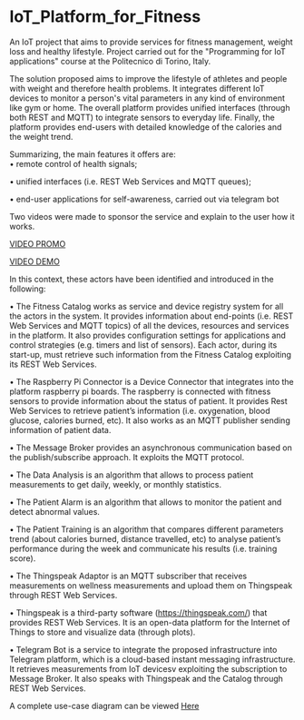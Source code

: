 # IoT_Platform_for_Fitness
An IoT project that aims to provide services for fitness management, weight loss and healthy lifestyle. Project carried out for the "Programming for IoT applications" course at the Politecnico di Torino, Italy.

The solution proposed aims to improve the lifestyle of athletes and people with weight and therefore health problems. It integrates different IoT devices to monitor a person's vital parameters in any kind of environment like gym or home. The overall platform provides unified interfaces (through both REST and MQTT) to integrate sensors to everyday life. Finally, the platform provides end-users with detailed knowledge of the calories and the weight trend. 

Summarizing, the main features it offers are:  
• remote control of health signals; 

• unified interfaces (i.e. REST Web Services and MQTT queues); 

• end-user applications for self-awareness, carried out via telegram bot

Two videos were made to sponsor the service and explain to the user how it works.

[VIDEO PROMO](https://www.youtube.com/watch?v=aDHM0BEvmKE&t=3s&ab_channel=IoTProject_Group23)

[VIDEO DEMO](https://www.youtube.com/watch?v=ZF9cDwG5808&ab_channel=IoTProject_Group23)


In this context, these actors have been identified and introduced in the following: 

• The Fitness Catalog works as service and device registry system for all the actors in the system. It provides information about end-points (i.e. REST Web Services and MQTT topics) of all the devices, resources and services in the platform. It also provides configuration settings for applications and control strategies (e.g. timers and list of sensors). Each actor, during its start-up, must retrieve such information from the Fitness Catalog exploiting its REST Web Services.  

• The Raspberry Pi Connector is a Device Connector that integrates into the platform raspberry pi boards. The raspberry is connected with fitness sensors to provide information about the status of patient. It provides Rest Web Services to retrieve patient’s information (i.e. oxygenation, blood glucose, calories burned, etc). It also works as an MQTT publisher sending information of patient data.

• The Message Broker provides an asynchronous communication based on the publish/subscribe approach. It exploits the MQTT protocol.

• The Data Analysis is an algorithm that allows to process patient measurements to get daily, weekly, or monthly statistics.

• The Patient Alarm is an algorithm that allows to monitor the patient and detect abnormal values. 

• The Patient Training is an algorithm that compares different parameters trend (about calories burned, distance travelled, etc) to analyse patient’s performance during the week and communicate 
his results (i.e. training score).

• The Thingspeak Adaptor is an MQTT subscriber that receives measurements on wellness measurements and upload them on Thingspeak through REST Web Services. 

• Thingspeak is a third-party software (https://thingspeak.com/) that provides REST Web Services. It is an open-data platform for the Internet of Things to store and visualize data (through plots). 
 
• Telegram Bot is a service to integrate the proposed infrastructure into Telegram platform, which is a cloud-based instant messaging infrastructure. It retrieves measurements from IoT devicesv exploiting the subscription to Message Broker. It also speaks with Thingspeak and the Catalog through REST Web Services. 

A complete use-case diagram can be viewed [Here](use-case-diagram.png)

